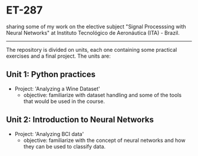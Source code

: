 # ET-287

sharing some of my work on the elective subject "Signal Processsing with Neural Networks"
at Instituto Tecnológico de Aeronáutica (ITA) - Brazil.

---

The repository is divided on units, each one containing some practical exercises and a final project. The units are:

## Unit 1: Python practices
- Project: 'Analyzing a Wine Dataset'
    - objective: familiarize with dataset handling and some of the tools that would be used in the course.

## Unit 2: Introduction to Neural Networks
- Project: 'Analyzing BCI data'
    - objective: familiarize with the concept of neural networks and how they can be used to classify data.